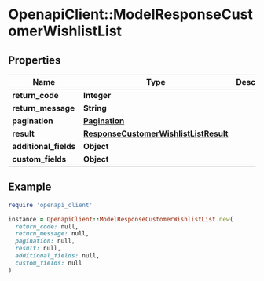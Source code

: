 # OpenapiClient::ModelResponseCustomerWishlistList

## Properties

| Name | Type | Description | Notes |
| ---- | ---- | ----------- | ----- |
| **return_code** | **Integer** |  | [optional] |
| **return_message** | **String** |  | [optional] |
| **pagination** | [**Pagination**](Pagination.md) |  | [optional] |
| **result** | [**ResponseCustomerWishlistListResult**](ResponseCustomerWishlistListResult.md) |  | [optional] |
| **additional_fields** | **Object** |  | [optional] |
| **custom_fields** | **Object** |  | [optional] |

## Example

```ruby
require 'openapi_client'

instance = OpenapiClient::ModelResponseCustomerWishlistList.new(
  return_code: null,
  return_message: null,
  pagination: null,
  result: null,
  additional_fields: null,
  custom_fields: null
)
```

